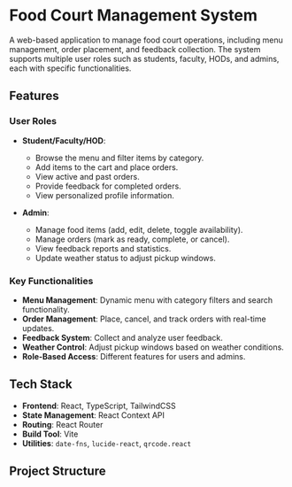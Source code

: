 # Food Court Management System

A web-based application to manage food court operations, including menu management, order placement, and feedback collection. The system supports multiple user roles such as students, faculty, HODs, and admins, each with specific functionalities.

## Features

### User Roles

- **Student/Faculty/HOD**:

  - Browse the menu and filter items by category.
  - Add items to the cart and place orders.
  - View active and past orders.
  - Provide feedback for completed orders.
  - View personalized profile information.

- **Admin**:
  - Manage food items (add, edit, delete, toggle availability).
  - Manage orders (mark as ready, complete, or cancel).
  - View feedback reports and statistics.
  - Update weather status to adjust pickup windows.

### Key Functionalities

- **Menu Management**: Dynamic menu with category filters and search functionality.
- **Order Management**: Place, cancel, and track orders with real-time updates.
- **Feedback System**: Collect and analyze user feedback.
- **Weather Control**: Adjust pickup windows based on weather conditions.
- **Role-Based Access**: Different features for users and admins.

## Tech Stack

- **Frontend**: React, TypeScript, TailwindCSS
- **State Management**: React Context API
- **Routing**: React Router
- **Build Tool**: Vite
- **Utilities**: `date-fns`, `lucide-react`, `qrcode.react`

## Project Structure
